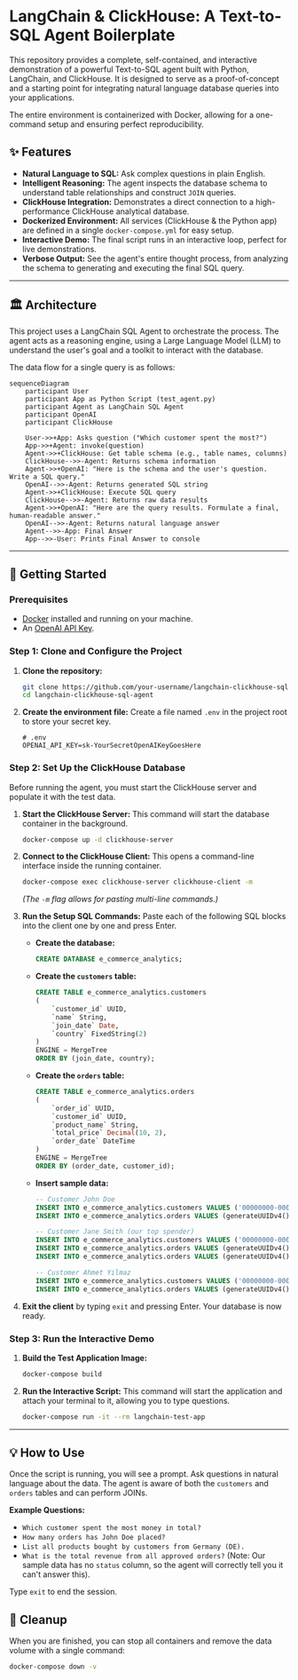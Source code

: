 # LangChain & ClickHouse: A Text-to-SQL Agent Boilerplate

This repository provides a complete, self-contained, and interactive demonstration of a powerful Text-to-SQL agent built with Python, LangChain, and ClickHouse. It is designed to serve as a proof-of-concept and a starting point for integrating natural language database queries into your applications.

The entire environment is containerized with Docker, allowing for a one-command setup and ensuring perfect reproducibility.

## ✨ Features

- **Natural Language to SQL:** Ask complex questions in plain English.
- **Intelligent Reasoning:** The agent inspects the database schema to understand table relationships and construct `JOIN` queries.
- **ClickHouse Integration:** Demonstrates a direct connection to a high-performance ClickHouse analytical database.
- **Dockerized Environment:** All services (ClickHouse & the Python app) are defined in a single `docker-compose.yml` for easy setup.
- **Interactive Demo:** The final script runs in an interactive loop, perfect for live demonstrations.
- **Verbose Output:** See the agent's entire thought process, from analyzing the schema to generating and executing the final SQL query.

---

## 🏛️ Architecture

This project uses a LangChain SQL Agent to orchestrate the process. The agent acts as a reasoning engine, using a Large Language Model (LLM) to understand the user's goal and a toolkit to interact with the database.

The data flow for a single query is as follows:

```mermaid
sequenceDiagram
    participant User
    participant App as Python Script (test_agent.py)
    participant Agent as LangChain SQL Agent
    participant OpenAI
    participant ClickHouse

    User->>+App: Asks question ("Which customer spent the most?")
    App->>+Agent: invoke(question)
    Agent->>+ClickHouse: Get table schema (e.g., table names, columns)
    ClickHouse-->>-Agent: Returns schema information
    Agent->>+OpenAI: "Here is the schema and the user's question. Write a SQL query."
    OpenAI-->>-Agent: Returns generated SQL string
    Agent->>+ClickHouse: Execute SQL query
    ClickHouse-->>-Agent: Returns raw data results
    Agent->>+OpenAI: "Here are the query results. Formulate a final, human-readable answer."
    OpenAI-->>-Agent: Returns natural language answer
    Agent-->>-App: Final Answer
    App-->>-User: Prints Final Answer to console
```

---

## 🚀 Getting Started

### Prerequisites

- [Docker](https://www.docker.com/products/docker-desktop/) installed and running on your machine.
- An [OpenAI API Key](https://platform.openai.com/api-keys).

### Step 1: Clone and Configure the Project

1.  **Clone the repository:**

    ```bash
    git clone https://github.com/your-username/langchain-clickhouse-sql-agent.git
    cd langchain-clickhouse-sql-agent
    ```

2.  **Create the environment file:**
    Create a file named `.env` in the project root to store your secret key.
    ```
    # .env
    OPENAI_API_KEY=sk-YourSecretOpenAIKeyGoesHere
    ```

### Step 2: Set Up the ClickHouse Database

Before running the agent, you must start the ClickHouse server and populate it with the test data.

1.  **Start the ClickHouse Server:**
    This command will start the database container in the background.

    ```bash
    docker-compose up -d clickhouse-server
    ```

2.  **Connect to the ClickHouse Client:**
    This opens a command-line interface inside the running container.

    ```bash
    docker-compose exec clickhouse-server clickhouse-client -m
    ```

    _(The `-m` flag allows for pasting multi-line commands.)_

3.  **Run the Setup SQL Commands:**
    Paste each of the following SQL blocks into the client one by one and press Enter.

    - **Create the database:**

      ```sql
      CREATE DATABASE e_commerce_analytics;
      ```

    - **Create the `customers` table:**

      ```sql
      CREATE TABLE e_commerce_analytics.customers
      (
          `customer_id` UUID,
          `name` String,
          `join_date` Date,
          `country` FixedString(2)
      )
      ENGINE = MergeTree
      ORDER BY (join_date, country);
      ```

    - **Create the `orders` table:**

      ```sql
      CREATE TABLE e_commerce_analytics.orders
      (
          `order_id` UUID,
          `customer_id` UUID,
          `product_name` String,
          `total_price` Decimal(10, 2),
          `order_date` DateTime
      )
      ENGINE = MergeTree
      ORDER BY (order_date, customer_id);
      ```

    - **Insert sample data:**

      ```sql
      -- Customer John Doe
      INSERT INTO e_commerce_analytics.customers VALUES ('00000000-0000-0000-0000-000000000001', 'John Doe', '2025-01-15', 'US');
      INSERT INTO e_commerce_analytics.orders VALUES (generateUUIDv4(), '00000000-0000-0000-0000-000000000001', 'Laptop', 1200.00, '2025-03-20 14:00:00');

      -- Customer Jane Smith (our top spender)
      INSERT INTO e_commerce_analytics.customers VALUES ('00000000-0000-0000-0000-000000000002', 'Jane Smith', '2025-02-10', 'DE');
      INSERT INTO e_commerce_analytics.orders VALUES (generateUUIDv4(), '00000000-0000-0000-0000-000000000002', 'Camera', 950.50, '2025-04-05 11:30:00');
      INSERT INTO e_commerce_analytics.orders VALUES (generateUUIDv4(), '00000000-0000-0000-0000-000000000002', 'Headphones', 250.00, '2025-04-10 09:00:00');

      -- Customer Ahmet Yilmaz
      INSERT INTO e_commerce_analytics.customers VALUES ('00000000-0000-0000-0000-000000000003', 'Ahmet Yilmaz', '2025-03-01', 'TR');
      INSERT INTO e_commerce_analytics.orders VALUES (generateUUIDv4(), '00000000-0000-0000-0000-000000000003', 'Keyboard', 75.25, '2025-05-01 18:00:00');
      ```

4.  **Exit the client** by typing `exit` and pressing Enter. Your database is now ready.

### Step 3: Run the Interactive Demo

1.  **Build the Test Application Image:**

    ```bash
    docker-compose build
    ```

2.  **Run the Interactive Script:**
    This command will start the application and attach your terminal to it, allowing you to type questions.
    ```bash
    docker-compose run -it --rm langchain-test-app
    ```

---

## 💡 How to Use

Once the script is running, you will see a prompt. Ask questions in natural language about the data. The agent is aware of both the `customers` and `orders` tables and can perform JOINs.

**Example Questions:**

- `Which customer spent the most money in total?`
- `How many orders has John Doe placed?`
- `List all products bought by customers from Germany (DE).`
- `What is the total revenue from all approved orders?` (Note: Our sample data has no `status` column, so the agent will correctly tell you it can't answer this).

Type `exit` to end the session.

## 🧹 Cleanup

When you are finished, you can stop all containers and remove the data volume with a single command:

```bash
docker-compose down -v
```
